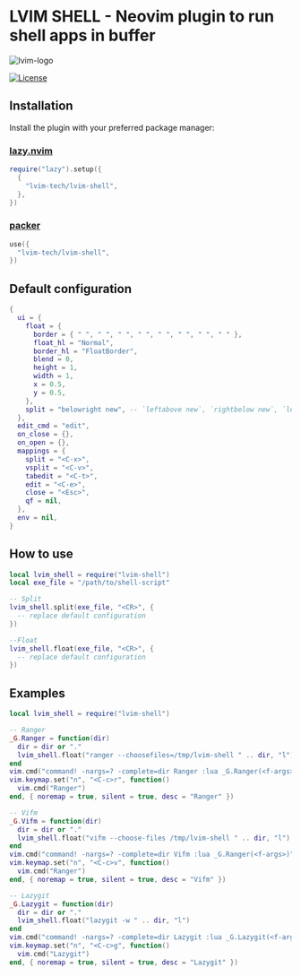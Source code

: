 # LVIM SHELL - Neovim plugin to run shell apps in buffer

![lvim-logo](https://user-images.githubusercontent.com/82431193/115121988-3bc06800-9fbe-11eb-8dab-19f624aa7b93.png)

[![License](https://img.shields.io/badge/License-BSD%203--Clause-blue.svg)](https://github.com/lvim-tech/lvim-colorscheme/blob/main/LICENSE)

## Installation

Install the plugin with your preferred package manager:

### [lazy.nvim](https://github.com/folke/lazy.nvim)

```lua
require("lazy").setup({
  {
    "lvim-tech/lvim-shell",
  },
})
```

### [packer](https://github.com/wbthomason/packer.nvim)

```lua
use({
  "lvim-tech/lvim-shell",
})
```

## Default configuration

```lua
{
  ui = {
    float = {
      border = { " ", " ", " ", " ", " ", " ", " ", " " },
      float_hl = "Normal",
      border_hl = "FloatBorder",
      blend = 0,
      height = 1,
      width = 1,
      x = 0.5,
      y = 0.5,
    },
    split = "belowright new", -- `leftabove new`, `rightbelow new`, `leftabove vnew 24`, `rightbelow vnew 24`
  },
  edit_cmd = "edit",
  on_close = {},
  on_open = {},
  mappings = {
    split = "<C-x>",
    vsplit = "<C-v>",
    tabedit = "<C-t>",
    edit = "<C-e>",
    close = "<Esc>",
    qf = nil,
  },
  env = nil,
}
```

## How to use

```lua
local lvim_shell = require("lvim-shell")
local exe_file = "/path/to/shell-script"

-- Split
lvim_shell.split(exe_file, "<CR>", {
  -- replace default configuration
})

--Float
lvim_shell.float(exe_file, "<CR>", {
  -- replace default configuration
})
```

## Examples

```lua
local lvim_shell = require("lvim-shell")

-- Ranger
_G.Ranger = function(dir)
  dir = dir or "."
  lvim_shell.float("ranger --choosefiles=/tmp/lvim-shell " .. dir, "l")
end
vim.cmd("command! -nargs=? -complete=dir Ranger :lua _G.Ranger(<f-args>)")
vim.keymap.set("n", "<C-c>r", function()
  vim.cmd("Ranger")
end, { noremap = true, silent = true, desc = "Ranger" })

-- Vifm
_G.Vifm = function(dir)
  dir = dir or "."
  lvim_shell.float("vifm --choose-files /tmp/lvim-shell " .. dir, "l")
end
vim.cmd("command! -nargs=? -complete=dir Vifm :lua _G.Ranger(<f-args>)")
vim.keymap.set("n", "<C-c>v", function()
  vim.cmd("Ranger")
end, { noremap = true, silent = true, desc = "Vifm" })

-- Lazygit
_G.Lazygit = function(dir)
  dir = dir or "."
  lvim_shell.float("lazygit -w " .. dir, "l")
end
vim.cmd("command! -nargs=? -complete=dir Lazygit :lua _G.Lazygit(<f-args>)")
vim.keymap.set("n", "<C-c>g", function()
  vim.cmd("Lazygit")
end, { noremap = true, silent = true, desc = "Lazygit" })
```
